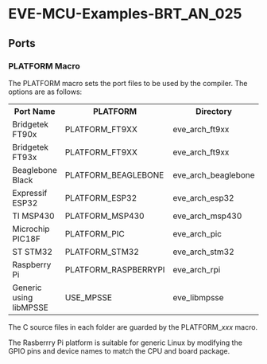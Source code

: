# EVE-MCU-Examples-BRT_AN_025

## Ports

### PLATFORM Macro

The PLATFORM macro sets the port files to be used by the compiler. The options are as follows:

<table>
    <tr><th>Port Name</th><th>PLATFORM</th><th>Directory</th></tr>
    <tr><td>Bridgetek FT90x</td><td>PLATFORM_FT9XX</td><td>eve_arch_ft9xx</td></tr>
    <tr><td>Bridgetek FT93x</td><td>PLATFORM_FT9XX</td><td>eve_arch_ft9xx</td></tr>
    <tr><td>Beaglebone Black</td><td>PLATFORM_BEAGLEBONE</td><td>eve_arch_beaglebone</td></tr>
    <tr><td>Expressif ESP32</td><td>PLATFORM_ESP32</td><td>eve_arch_esp32</td></tr>
    <tr><td>TI MSP430</td><td>PLATFORM_MSP430</td><td>eve_arch_msp430</td></tr>
    <tr><td>Microchip PIC18F</td><td>PLATFORM_PIC</td><td>eve_arch_pic</td></tr>
    <tr><td>ST STM32</td><td>PLATFORM_STM32</td><td>eve_arch_stm32</td></tr>
    <tr><td>Raspberry Pi</td><td>PLATFORM_RASPBERRYPI</td><td>eve_arch_rpi</td></tr>
    <tr><td>Generic using libMPSSE</td><td>USE_MPSSE</td><td>eve_libmpsse</td></tr>
</table>

The C source files in each folder are guarded by the PLATFORM_<i>xxx</i> macro.

The Rasberrry Pi platform is suitable for generic Linux by modifying the GPIO pins and device names to match the CPU and board package.

